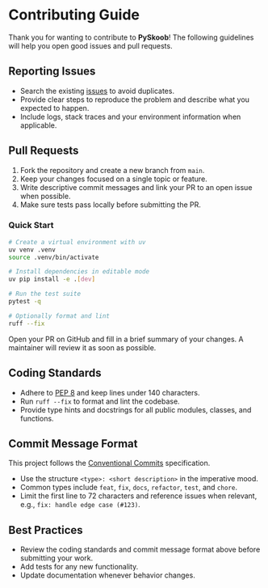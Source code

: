 # Contributing Guide

Thank you for wanting to contribute to **PySkoob**! The following guidelines will help you open good issues and pull requests.

## Reporting Issues

- Search the existing [issues](https://github.com/victor-soeiro/pyskoob/issues) to avoid duplicates.
- Provide clear steps to reproduce the problem and describe what you expected to happen.
- Include logs, stack traces and your environment information when applicable.

## Pull Requests

1. Fork the repository and create a new branch from `main`.
2. Keep your changes focused on a single topic or feature.
3. Write descriptive commit messages and link your PR to an open issue when possible.
4. Make sure tests pass locally before submitting the PR.

### Quick Start

```bash
# Create a virtual environment with uv
uv venv .venv
source .venv/bin/activate

# Install dependencies in editable mode
uv pip install -e .[dev]

# Run the test suite
pytest -q

# Optionally format and lint
ruff --fix
```

Open your PR on GitHub and fill in a brief summary of your changes. A maintainer will review it as soon as possible.

## Coding Standards

- Adhere to [PEP 8](https://peps.python.org/pep-0008/) and keep lines under 140 characters.
- Run `ruff --fix` to format and lint the codebase.
- Provide type hints and docstrings for all public modules, classes, and functions.

## Commit Message Format

This project follows the [Conventional Commits](https://www.conventionalcommits.org/en/v1.0.0/) specification.

- Use the structure `<type>: <short description>` in the imperative mood.
- Common types include `feat`, `fix`, `docs`, `refactor`, `test`, and `chore`.
- Limit the first line to 72 characters and reference issues when relevant, e.g., `fix: handle edge case (#123)`.

## Best Practices

- Review the coding standards and commit message format above before submitting your work.
- Add tests for any new functionality.
- Update documentation whenever behavior changes.
